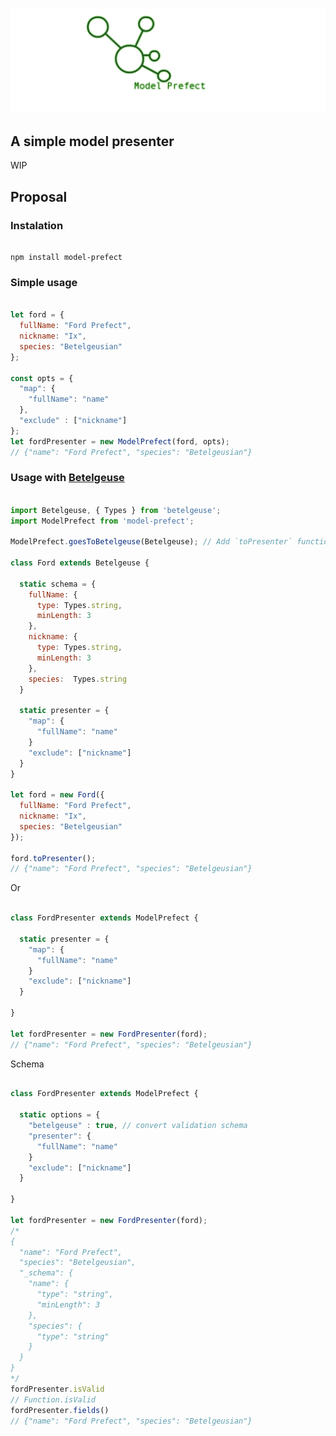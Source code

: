 # ![Model Prefect](https://github.com/MarcosRava/misc/raw/master/imgs/banners/model-prefect-banner.png)


## A simple model presenter


WIP

## Proposal

### Instalation

```

npm install model-prefect

```

### Simple usage

```js

let ford = {
  fullName: "Ford Prefect",
  nickname: "Ix",
  species: "Betelgeusian"
};

const opts = {
  "map": {
    "fullName": "name"
  },
  "exclude" : ["nickname"]
};
let fordPresenter = new ModelPrefect(ford, opts);
// {"name": "Ford Prefect", "species": "Betelgeusian"}

```
### Usage with [Betelgeuse](https://github.com/MarcosRava/betelgeuse)

```js

import Betelgeuse, { Types } from 'betelgeuse';
import ModelPrefect from 'model-prefect';

ModelPrefect.goesToBetelgeuse(Betelgeuse); // Add `toPresenter` function to Betelgeuse instances

class Ford extends Betelgeuse {

  static schema = {
    fullName: {
      type: Types.string,
      minLength: 3
    },
    nickname: {
      type: Types.string,
      minLength: 3
    },
    species:  Types.string
  }

  static presenter = {
    "map": {
      "fullName": "name"
    }
    "exclude": ["nickname"]
  }
}

let ford = new Ford({
  fullName: "Ford Prefect",
  nickname: "Ix",
  species: "Betelgeusian"
});

ford.toPresenter();
// {"name": "Ford Prefect", "species": "Betelgeusian"}

```

Or

```js

class FordPresenter extends ModelPrefect {

  static presenter = {
    "map": {
      "fullName": "name"
    }
    "exclude": ["nickname"]
  }

}

let fordPresenter = new FordPresenter(ford);
// {"name": "Ford Prefect", "species": "Betelgeusian"}

```

Schema

```js

class FordPresenter extends ModelPrefect {

  static options = {
    "betelgeuse" : true, // convert validation schema
    "presenter": {
      "fullName": "name"
    }
    "exclude": ["nickname"]
  }

}

let fordPresenter = new FordPresenter(ford);
/*
{
  "name": "Ford Prefect",
  "species": "Betelgeusian",
  "_schema": {
    "name": {
      "type": "string",
      "minLength": 3
    },
    "species": {
      "type": "string"
    }
  }
}
*/
fordPresenter.isValid
// Function.isValid
fordPresenter.fields()
// {"name": "Ford Prefect", "species": "Betelgeusian"}

```
